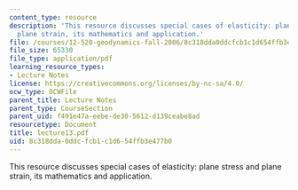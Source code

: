 ```yaml
---
content_type: resource
description: 'This resource discusses special cases of elasticity: plane stress and
  plane strain, its mathematics and application.'
file: /courses/12-520-geodynamics-fall-2006/8c318dda0ddcfcb1c1d654ffb3e477b0_lecture13.pdf
file_size: 65330
file_type: application/pdf
learning_resource_types:
- Lecture Notes
license: https://creativecommons.org/licenses/by-nc-sa/4.0/
ocw_type: OCWFile
parent_title: Lecture Notes
parent_type: CourseSection
parent_uid: f491e47a-eebe-de30-5612-d139ceabe8ad
resourcetype: Document
title: lecture13.pdf
uid: 8c318dda-0ddc-fcb1-c1d6-54ffb3e477b0
---
```

This resource discusses special cases of elasticity: plane stress and plane strain, its mathematics and application.